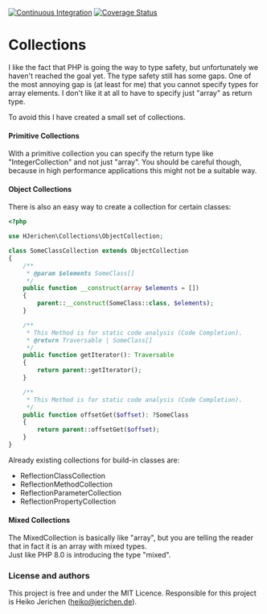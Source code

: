 [![Continuous Integration](https://github.com/hjerichen/collections/workflows/Continuous%20Integration/badge.svg?branch=master)](https://github.com/hjerichen/collections/actions)
[![Coverage Status](https://coveralls.io/repos/github/hjerichen/collections/badge.svg?branch=master)](https://coveralls.io/github/hjerichen/collections?branch=master)

# Collections

I like the fact that PHP is going the way to type safety, but unfortunately we haven't reached the goal yet.
The type safety still has some gaps. One of the most annoying gap is (at least for me) that you cannot specify types for array elements.
I don't like it at all to have to specify just "array" as return type.

To avoid this I have created a small set of collections.

#### Primitive Collections
With a primitive collection you can specify the return type like "IntegerCollection" and not just "array".
You should be careful though, because in high performance applications this might not be a suitable way.

#### Object Collections
There is also an easy way to create a collection for certain classes:

```php
<?php

use HJerichen\Collections\ObjectCollection;

class SomeClassCollection extends ObjectCollection
{
    /**
     * @param $elements SomeClass[]
     */
    public function __construct(array $elements = [])
    {
        parent::__construct(SomeClass::class, $elements);
    }

    /**
     * This Method is for static code analysis (Code Completion).
     * @return Traversable | SomeClass[]
     */
    public function getIterator(): Traversable
    {
        return parent::getIterator();
    }

    /**
     * This Method is for static code analysis (Code Completion).
     */
    public function offsetGet($offset): ?SomeClass
    {
        return parent::offsetGet($offset);
    }
}
```

Already existing collections for build-in classes are:  
- ReflectionClassCollection  
- ReflectionMethodCollection  
- ReflectionParameterCollection  
- ReflectionPropertyCollection

#### Mixed Collections
The MixedCollection is basically like "array", but you are telling the reader that in fact it is an array with mixed types.  
Just like PHP 8.0 is introducing the type "mixed".

### License and authors
This project is free and under the MIT Licence. Responsible for this project is Heiko Jerichen (heiko@jerichen.de).